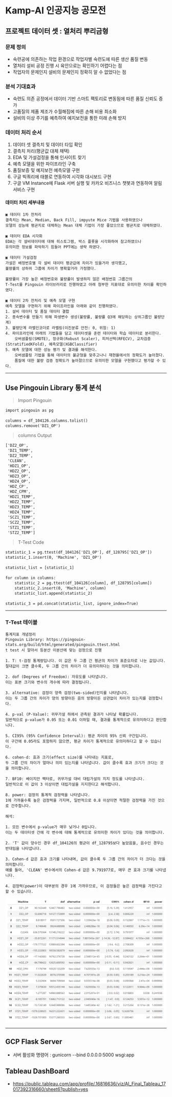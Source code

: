 # Kamp-AI 인공지능 공모전

## 프로젝트 데이터 셋 : 열처리 뿌리금형

### 문제 정의
- 숙련공에 의존하는 작업 환경으로 작업자별 숙련도에 따른 생산 품질 변동
- 열처리 설비 공정 진행 시 육안으로는 확인하기 어렵다는 점
- 작업자의 문제인지 설비의 문제인지 정확히 알 수 없었다는 점

### 분석 기대효과
- 숙련도 의존 공정에서 데이터 기반 스마트 팩토리로 변동됨에 따른 품질 신뢰도 증가
- 고품질의 제품 제조가 수월해짐에 따른 손해 비용 최소화
- 설비의 이상 주기를 예측하여 예지보전을 통한 미래 손해 방지

### 데이터 처리 순서
1. 데이터 셋 결측치 및 데이터 타입 확인
2. 결측치 처리(평균값 대체 채택)
3. EDA 및 가설검정을 통해 인사이트 찾기
4. 예측 모델을 위한 파이프라인 구축
5. 품질보증 및 예지보전 예측모델 구현
6. 구글 빅쿼리에 태블로 연동하여 시각화 대시보드 구현
7. 구글 VM Instance에 Flask 서버 실행 및 카카오 비즈니스 챗봇과 연동하여 알림 서비스 구현

#### 데이터 처리 세부내용
```
▣ 데이터 1차 전처리
결측치는 Mean, Median, Back Fill, impyute Mice 기법을 사용하였으나
모델의 성능에 평균치로 대체하는 Mean 대체 기법이 가장 좋았으므로 평균치로 대체하였다.

▣ 데이터 EDA 시각화
EDA는 각 설비데이터에 대해 히스토그램, 박스 플롯을 시각화하여 참고하였으나
유의미한 정보를 파악하기 힘들어 PPT에는 생략 하였다.

▣ 데이터 가설검정
가설은 배정번호별 각 설비 데이터 평균값에 차이가 있을거라 생각했고,
불량률의 상하위 그룹에 차이가 명확할거라 가정했다.

불량률이 가장 높은 배정번호와 불량률이 발생하지 않은 배정번호 그룹간의
T-Test를 Pingouin 라이브러리로 진행하였고 아래 첨부한 지표대로 유의미한 차이를 확인하였다.

▣ 데이터 2차 전처리 및 예측 모델 구현
예측 모델을 구현하기 위해 파이프라인을 아래와 같이 진행하였다.
1. 설비 데이터 및 품질 데이터 결합
2. 종속변수를 만들기 위해 파생변수 생성(불량률, 불량률 Q3에 해당하는 상위그룹인 불량단계)
3. 불량단계 라벨인코더로 라벨링(이진분류 안전: 0, 위험: 1)
4. 파이프라인에 아래의 기법들을 담고 데이터셋을 훈련 데이터와 학습 데이터로 분리한다.
    오버샘플링(SMOTE), 정규화(Robust Scaler), 피처선택(RFECV), 교차검증(StratifiedKFold), 예측모델(XGBClassifier)
5. 예측 모델에 대한 성능 평가 및 결과를 해석한다.
    오버샘플링 기법을 통해 데이터의 불균형을 맞추고나니 재현율에서의 정확도가 높아졌다.
    품질에 대한 불량 검증 정확도가 높아졌으므로 유의미한 모델을 구현했다고 평가할 수 있다.
```
- - -
## Use Pingouin Library 통계 분석

> Import Pingouin
```
import pingouin as pg

columns = df_104126.columns.tolist()
columns.remove('DZ1_OP')
```

> columns Output
```
['DZ2_OP',
 'DZ1_TEMP',
 'DZ2_TEMP',
 'CLEAN',
 'HDZ1_OP',
 'HDZ2_OP',
 'HDZ3_OP',
 'HDZ4_OP',
 'HDZ_CP',
 'HDZ_CPM',
 'HDZ1_TEMP',
 'HDZ2_TEMP',
 'HDZ3_TEMP',
 'HDZ4_TEMP',
 'SCZ1_TEMP',
 'SCZ2_TEMP',
 'STZ1_TEMP',
 'STZ2_TEMP']
```

> T-Test Code
```
statistic_1 = pg.ttest(df_104126['DZ1_OP'], df_128795['DZ1_OP'])
statistic_1.insert(0, 'Machine', 'DZ1_OP')

statistic_list = [statistic_1]

for column in columns:
    statistic_2 = pg.ttest(df_104126[column], df_128795[column])
    statistic_2.insert(0, 'Machine', column)
    statistic_list.append(statistic_2)

statistic_3 = pd.concat(statistic_list, ignore_index=True)
```
- - -
### T-Test 테이블
```
통계지표 개념정리
Pingouin Library: https://pingouin-stats.org/build/html/generated/pingouin.ttest.html
t test 시 알아서 등분산 이분산에 맞는 검정으로 진행

1. T: t-검정 통계량입니다. 이 값은 두 그룹 간 평균의 차이가 표준오차로 나눈 값입니다.
절대값이 크면 클수록, 두 그룹 간의 차이가 더 유의미하다는 것을 의미합니다.

2. dof (Degrees of Freedom): 자유도를 나타냅니다.
이는 표본 크기와 변수의 개수에 따라 결정됩니다.

3. alternative: 검정이 양측 검정(two-sided)인지를 나타냅니다.
이는 두 그룹 간의 차이가 양의 방향이든 음의 방향이든 상관없이 차이가 있는지를 검정합니다.

4. p-val (P-Value): 귀무가설 하에서 관측된 결과가 나타날 확률입니다.
일반적으로 p-value가 0.05 또는 0.01 이하일 때, 결과를 통계적으로 유의미하다고 판단합니다.

5. CI95% (95% Confidence Interval): 평균 차이의 95% 신뢰 구간입니다.
이 구간에 0.05라도 포함하지 않으면, 평균 차이가 통계적으로 유의미하다고 할 수 있습니다.

6. cohen-d: 효과 크기(effect size)를 나타내는 지표로,
두 그룹 간의 차이가 얼마나 의미 있는지를 나타냅니다. 값이 클수록 효과 크기가 크다는 것을 의미합니다.

7. BF10: 베이지안 팩터로, 귀무가설 대비 대립가설의 지지 정도를 나타냅니다.
일반적으로 이 값이 3 이상이면 대립가설을 지지한다고 해석합니다.

8. power: 검정의 통계적 검정력을 나타냅니다.
1에 가까울수록 높은 검정력을 가지며, 일반적으로 0.8 이상이면 적절한 검정력을 가진 것으로 간주합니다.

해석:

1. 모든 변수에서 p-value가 매우 낮거나 0입니다.
이는 두 데이터셋 간에 각 변수에 대해 통계적으로 유의미한 차이가 있다는 것을 의미합니다.

2. 'T' 값이 양수인 경우 df_104126의 평균이 df_128795보다 높았음을, 음수인 경우는 반대임을 나타냅니다.

3. Cohen-d 값은 효과 크기를 나타내며, 값이 클수록 두 그룹 간의 차이가 더 크다는 것을 의미합니다.
예를 들어, 'CLEAN' 변수에서의 Cohen-d 값은 9.791977로, 매우 큰 효과 크기를 나타냅니다.

4. 검정력(power)이 대부분의 경우 1에 가까우므로, 이 검정들은 높은 검정력을 가진다고 할 수 있습니다.
```

![T-Test 지표](./image/Statistic_Table.png)
- - -

## GCP Flask Server
- 서버 활성화 명령어 : gunicorn --bind 0.0.0.0:5000 wsgi:app

## Tableau DashBoard
- https://public.tableau.com/app/profile/.16816636/viz/AI_Final_Tableau_17017392316660/sheet6?publish=yes